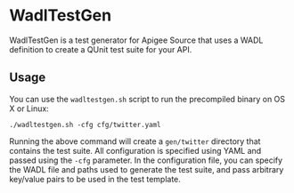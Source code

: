 WadlTestGen
===========

WadlTestGen is a test generator for Apigee Source that uses a WADL definition to create a QUnit test suite for your API.

Usage
-----

You can use the `wadltestgen.sh` script to run the precompiled binary on OS X or Linux:

    ./wadltestgen.sh -cfg cfg/twitter.yaml

Running the above command will create a `gen/twitter` directory that contains the test suite. All configuration is specified using YAML and passed using the `-cfg` parameter. In the configuration file, you can specify the WADL file and paths used to generate the test suite, and pass arbitrary key/value pairs to be used in the test template.
